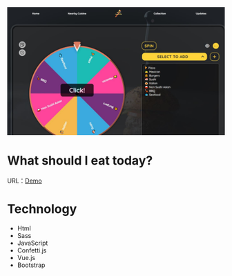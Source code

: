 <img src="assets/images/sample.JPG">

# What should I eat today?
URL：[Demo](https://reikama414.github.io/WSIET/)

# Technology
- Html
- Sass
- JavaScript
- Confetti.js
- Vue.js
- Bootstrap
